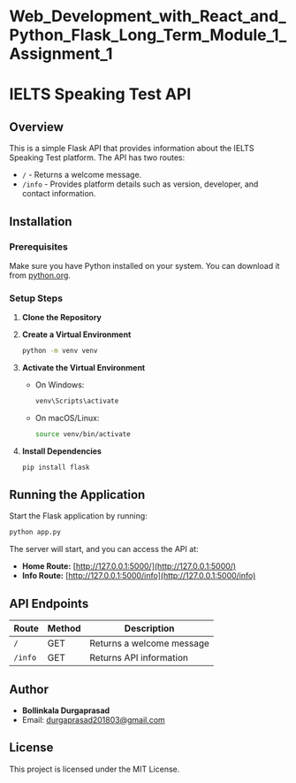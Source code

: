 
# Web_Development_with_React_and_Python_Flask_Long_Term_Module_1_Assignment_1
# IELTS Speaking Test API

## Overview

This is a simple Flask API that provides information about the IELTS Speaking Test platform. The API has two routes:

- `/` - Returns a welcome message.
- `/info` - Provides platform details such as version, developer, and contact information.

## Installation

### Prerequisites

Make sure you have Python installed on your system. You can download it from [python.org](https://www.python.org/downloads/).

### Setup Steps

1. **Clone the Repository**

  
2. **Create a Virtual Environment**

   ```sh
   python -m venv venv
   ```

3. **Activate the Virtual Environment**

   - On Windows:
     ```sh
     venv\Scripts\activate
     ```
   - On macOS/Linux:
     ```sh
     source venv/bin/activate
     ```

4. **Install Dependencies**

   ```sh
   pip install flask
   ```

## Running the Application

Start the Flask application by running:

```sh
python app.py
```

The server will start, and you can access the API at:

- **Home Route:** [http://127.0.0.1:5000/](http://127.0.0.1:5000/)
- **Info Route:** [http://127.0.0.1:5000/info](http://127.0.0.1:5000/info)

## API Endpoints

| Route   | Method | Description               |
| ------- | ------ | ------------------------- |
| `/`     | GET    | Returns a welcome message |
| `/info` | GET    | Returns API information   |

## Author

- **Bollinkala Durgaprasad**
- Email: [durgaprasad201803@gmail.com](mailto\:durgaprasad201803@gmail.com)

## License

This project is licensed under the MIT License.

